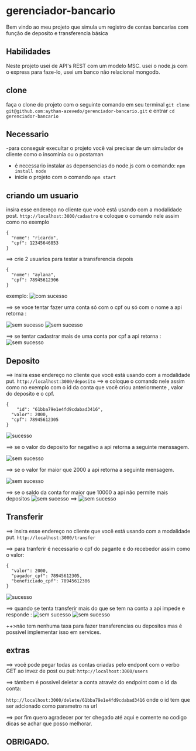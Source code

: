 # gerenciador-bancario
Bem vindo ao meu projeto que simula um registro de contas bancarias com função de deposito e transferencia básica
## Habilidades
Neste projeto usei de API's REST com um modelo MSC.
usei o node.js com o express para faze-lo, usei um banco não relacional mongodb.
## clone
faça o clone do projeto com o seguinte comando em seu terminal 
`git clone git@github.com:aythan-azevedo/gerenciador-bancario.git`
e entrar
`cd gerenciador-bancario`
## Necessario
-para conseguir execultar o projeto você vai precisar de um simulador de cliente como o insominia ou o postaman
- é necessario instalar as depensencias do node.js com o comando: `npm install node`
- inicie o projeto com o comando `npm start`
## criando um usuario 
insira esse endereço no cliente que você está usando com a modalidade post.
`http://localhost:3000/cadastro`
e coloque o comando nele assim como no exemplo
``` 
{
  "nome": "ricardo",
  "cpf": 12345646853
}
```
==> crie 2 usuarios para testar a transferencia depois
``` 
{
  "nome": "aylana",
  "cpf": 78945612306
}
```
exemplo: ![com sucesso](./public/create.png)

==> se voce tentar fazer uma conta só com o cpf ou só com o nome a api retorna : 

![sem sucesso](./public/sem-nome.png)
![sem sucesso](./public/sem-cpf.png)

==> se tentar cadastrar mais de uma conta por cpf a api retorna : 
![sem sucesso](./public/registrado.png)

## Deposito 

==> insira esse endereço no cliente que você está usando com a modalidade put.
`http://localhost:3000/deposito`
==> e coloque o comando nele assim como no exemplo com o id da conta que você criou anteriormente , valor do deposito e o cpf.
``` 
{	
	"id": "61bba79e1e4fd9cdabad3416",
  "valor": 2000,
  "cpf": 78945612305
}
```
![sucesso](./public/deposito-sucesso.png)

==> se o valor do deposito for negativo a api retorna a seguinte menssagem.

![sem sucesso](./public/deposito-negativo.png)

==> se o valor for maior que 2000 a api retorna a seguinte mensagem.

![sem sucesso](./public/>2000.png)

==> se o saldo da conta for maior que 10000 a api não permite mais depositos
![sem sucesso](./public/10000.png)
==>
![sem sucesso](./public/+10000.png)

## Transferir

==> insira esse endereço no cliente que você está usando com a modalidade put.
`http://localhost:3000/transfer`

==> para tranferir é necessario o cpf do pagante e do recebedor assim como o valor:

``` 
{
  "valor": 2000,
  "pagador_cpf": 78945612305,
  "beneficiado_cpf": 78945612306
}
```

![sucesso](./public/tranferencia.png)

==> quando se tenta transferir mais do que se tem na conta a api impede e responde :
![sem sucesso](./public/sem-fundos.png)
![sem sucesso](./public/not-founds.png)


++>não tem nenhuma taxa para fazer transferencias ou depositos mas é possivel implementar isso em services.

## extras
==> você pode pegar todas as contas criadas pelo endpont com o verbo GET ao invez de post ou put:
`http://localhost:3000/users`

==> támbem é possivel deletar a conta atravéz do endpoint com o id da conta:

`http://localhost:3000/delete/61bba79e1e4fd9cdabad3416`
onde o id tem que ser adcionado como parametro na url


==> por fim quero agradecer por ter chegado até aqui e comente no codigo dicas se achar que posso melhorar.

## OBRIGADO.

